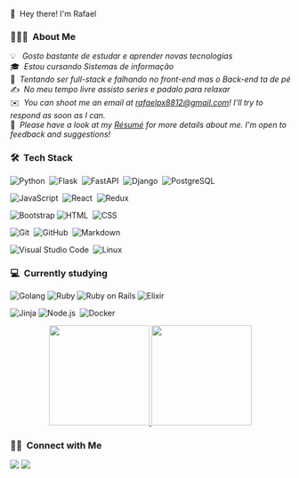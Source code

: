 👋 &nbsp;Hey there! I'm Rafael


### 👨🏻‍💻 &nbsp;About Me

💡 &nbsp;<em> Gosto bastante de estudar e aprender novas tecnologias</em>\
🎓 &nbsp;<em>Estou cursando Sistemas de informação</em>\
🌱 &nbsp;<em>Tentando ser full-stack e falhando no front-end mas o Back-end ta de pé</em>\
✍️ &nbsp;<em>No meu tempo livre assisto series e padalo para relaxar</em>\
✉️ &nbsp;<em>You can shoot me an email at rafaelpx8812@gmail.com! I'll try to respond as soon as I can.</em>\
📄 &nbsp;<em>Please have a look at my [Résumé](https://docs.google.com/document/d/1uh05kztK8hn6VibL9LbWQXdOsbDIlAH0KqptO9u8LdE/edit?usp=sharing) for more details about me. I'm open to feedback and suggestions!</em>




### 🛠 &nbsp;Tech Stack

![Python](https://img.shields.io/badge/-Python-050806?style=flat-square&logo=python)&nbsp;
![Flask](https://img.shields.io/badge/-Flask-050806?style=flat-square&logo=flask)&nbsp;
![FastAPI](https://img.shields.io/badge/-fastapi-050806?style=flat-square&logo=fastapi&logoColor=white)&nbsp;
![Django](https://img.shields.io/badge/-Django-050806?style=flat-square&logo=django&logoColor=092E20)&nbsp;
![PostgreSQL](https://img.shields.io/badge/-PostgreSQL-050806?style=flat-square&logo=PostgreSQL&logoColor=white)&nbsp;

![JavaScript](https://img.shields.io/badge/-JavaScript-050806?style=flat-square&logo=javascript)&nbsp;
![React](https://img.shields.io/badge/-React-050806?style=flat-square&logo=react)&nbsp;
![Redux](https://img.shields.io/badge/-Redux-050806?style=flat-square&logo=Redux&logoColor=white)

![Bootstrap](https://img.shields.io/badge/-Bootstrap-050806?style=flat-square&logo=bootstrap&logoColor=563D7C)
![HTML](https://img.shields.io/badge/-HTML-050806?style=flat-square&logo=HTML5)&nbsp;
![CSS](https://img.shields.io/badge/-CSS-050806?style=flat-square&logo=CSS3&logoColor=1572B6)&nbsp;

![Git](https://img.shields.io/badge/-Git-050806?style=flat-square&logo=git)&nbsp;
![GitHub](https://img.shields.io/badge/GitHub-100000?style=for-the-badge&logo=github&logoColor=white)&nbsp;
![Markdown](https://img.shields.io/badge/-Markdown-050806?style=flat-square&logo=markdown)

![Visual Studio Code](https://img.shields.io/badge/-Visual%20Studio%20Code-050806?style=flat-square&logo=visual-studio-code&logoColor=007ACC)&nbsp;
![Linux](https://img.shields.io/badge/-Linux-050806?style=flat-square&logo=Linux&logoColor=FCC624)

### 💻 &nbsp;Currently studying
![Golang](https://img.shields.io/badge/Go-00ADD8?style=for-the-badge&logo=go&logoColor=white)
![Ruby](https://img.shields.io/badge/Ruby-CC342D?style=for-the-badge&logo=ruby&logoColor=white)
![Ruby on Rails](https://img.shields.io/badge/Ruby_on_Rails-CC0000?style=for-the-badge&logo=ruby-on-rails&logoColor=white)
![Elixir](https://img.shields.io/badge/Elixir-4B275F?style=for-the-badge&logo=elixir&logoColor=white)

![Jinja](https://img.shields.io/badge/-Jinja-050806?style=flat-square&logo=jinja&logoColor=white)
![Node.js](https://img.shields.io/badge/-Node.js-050806?style=flat-square&logo=node.js)&nbsp;
![Docker](https://img.shields.io/badge/-Docker-050806?style=flat-square&logo=Docker)


<p align="center">
<a href="https://github.com/rapaix">
  <img height="180em" src="https://github-readme-stats-eight-theta.vercel.app/api?username=rapaix&show_icons=true&theme=dark&include_all_commits=true&count_private=true"/>
  <img height="180em" src="https://github-readme-stats-eight-theta.vercel.app/api/top-langs/?username=rapaix&layout=compact&langs_count=8&theme=dark"/>
</a>
</p>

### 🤝🏻 &nbsp;Connect with Me

<p align="center">

<a href="https://www.linkedin.com/in/rafael-paixão-/"><img src="https://img.shields.io/badge/Rafael-Paixao-0077B5?style=flat&logo=Linkedin&logoColor=white"/></a>
<a href="mailto:rafaelpx8812@gmail.com"><img src="https://img.shields.io/badge/-rafaelpx8812@gmail.com-D14836?style=flat&logo=Gmail&logoColor=white"/></a>
</p>
